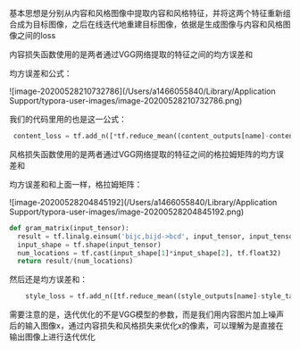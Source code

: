 基本思想是分别从内容和风格图像中提取内容和风格特征，并将这两个特征重新组合成为目标图像，之后在线迭代地重建目标图像，依据是生成图像与内容和风格图像之间的loss



内容损失函数使用的是两者通过VGG网络提取的特征之间的均方误差和

均方误差和公式：

![image-20200528210732786](/Users/a1466055840/Library/Application Support/typora-user-images/image-20200528210732786.png)

我们的代码里用的也是这一公式：

```python
 content_loss = tf.add_n([*tf.reduce_mean((content_outputs[name]-content_targets[name])**2) for name in content_outputs.keys()])
```

风格损失函数使用的是两者通过VGG网络提取的特征之间的格拉姆矩阵的均方误差和

均方误差和和上面一样，格拉姆矩阵：

![image-20200528204845192](/Users/a1466055840/Library/Application Support/typora-user-images/image-20200528204845192.png)



```python
def gram_matrix(input_tensor):
  result = tf.linalg.einsum('bijc,bijd->bcd', input_tensor, input_tensor)
  input_shape = tf.shape(input_tensor)
  num_locations = tf.cast(input_shape[1]*input_shape[2], tf.float32)
  return result/(num_locations)
```

然后还是均方误差和：

```python
    style_loss = tf.add_n([tf.reduce_mean((style_outputs[name]-style_targets[name])**2) for name in style_outputs.keys()])
```

需要注意的是，迭代优化的不是VGG模型的参数，而是我们用内容图片加上噪声后的输入图像x，通过内容损失和风格损失来优化x的像素，可以理解为是直接在输出图像上进行迭代优化